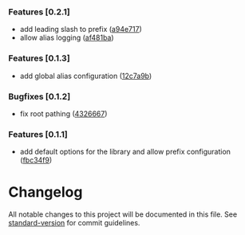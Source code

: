 ### Features [0.2.1]
* add leading slash to prefix ([a94e717](https://github.com/Subwaytime/vite-aliases/commit/a94e717ecbadaf84ee0eb37f3bf225282b1c3e12))
* allow alias logging ([af481ba](https://github.com/Subwaytime/vite-aliases/commit/af481ba488c0f25c42878a4123ba106eea7184b6))

### Features [0.1.3]

* add global alias configuration ([12c7a9b](https://github.com/Subwaytime/vite-aliases/commit/74daa908333db723763a087b5ea2727916dd6df0))

### Bugfixes [0.1.2]

* fix root pathing ([4326667](https://github.com/Subwaytime/vite-aliases/commit/d11c5bbef4f495083d769aa9ae6c65974c49a082))

### Features [0.1.1]

* add default options for the library and allow prefix configuration ([fbc34f9](https://github.com/Subwaytime/vite-aliases/commit/7059471c06918f4a5045c24faa42da996b064331))

# Changelog

All notable changes to this project will be documented in this file. See [standard-version](https://github.com/conventional-changelog/standard-version) for commit guidelines.
